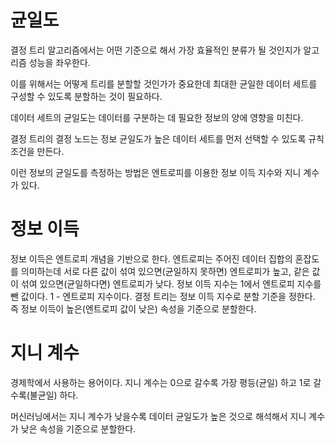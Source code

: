 # 균일도
결정 트리 알고리즘에서는 어떤 기준으로 해서 가장 효율적인 분류가 될 것인지가 알고리즘 성능을 좌우한다.

이를 위해서는 어떻게 트리를 분할할 것인가가 중요한데 최대한 균일한 데이터 세트를 구성할 수 있도록 분할하는 것이 필요하다.


데이터 세트의 균일도는 데이터를 구분하는 데 필요한 정보의 양에 영향을 미친다.


결정 트리의 결정 노드는 정보 균일도가 높은 데이터 세트를 먼저 선택할 수 있도록 규칙 조건을 만든다.


이런 정보의 균일도를 측정하는 방법은 엔트로피를 이용한 정보 이득 지수와 지니 계수가 있다.


# 정보 이득

정보 이득은 엔트로피 개념을 기반으로 한다. 엔트로피는 주어진 데이터 집합의 혼잡도를 의미하는데 서로 다른 값이 섞여 있으면(균일하지 못하면) 엔트로피가 높고, 같은 값이 섞여 있으면(균일하다면) 엔트로피가 낮다. 정보 이득 지수는 1에서 엔트로피 지수를 뺀 값이다. 1 - 엔트로피 지수이다. 결정 트리는 정보 이득 지수로 분할 기준을 정한다. 즉 정보 이득이 높은(엔트로피 값이 낮은) 속성을 기준으로 분할한다.



# 지니 계수

경제학에서 사용하는 용어이다. 지니 계수는 0으로 갈수록 가장 평등(균일) 하고 1로 갈수록(불균일) 하다.

머신러닝에서는 지니 계수가 낮을수록 데이터 균일도가 높은 것으로 해석해서 지니 계수가 낮은 속성을 기준으로 분할한다.


